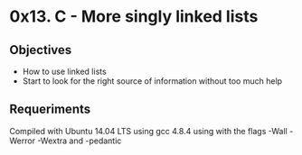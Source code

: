 # 0x13. C - More singly linked lists

## Objectives
* How to use linked lists
* Start to look for the right source of information without too much help

## Requeriments
Compiled with Ubuntu 14.04 LTS using gcc 4.8.4 using with the flags -Wall -Werror -Wextra and -pedantic